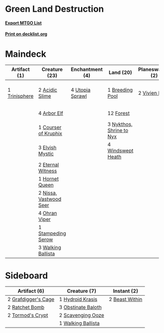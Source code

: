 # Green Land Destruction

#### [Export MTGO List](../collection/Green%20Land%20Destruction/Green%20Land%20Destruction.txt)
#### [Print on decklist.org](http://decklist.org/?deckmain=2%09Acidic%20Slime%0A4%09Arbor%20Elf%0A1%09Breeding%20Pool%0A1%09Courser%20of%20Kruphix%0A3%09Elvish%20Mystic%0A2%09Eternal%20Witness%0A12%09Forest%0A1%09Hornet%20Queen%0A4%09Mwonvuli%20Acid-Moss%0A2%09Nissa,%20Vastwood%20Seer%0A3%09Nykthos,%20Shrine%20to%20Nyx%0A4%09Ohran%20Viper%0A2%09Plow%20Under%0A4%09Primal%20Command%0A1%09Stampeding%20Serow%0A1%09Trinisphere%0A4%09Utopia%20Sprawl%0A2%09Vivien%20Reid%0A3%09Walking%20Ballista%0A4%09Windswept%20Heath&deckside=2%09Beast%20Within%0A2%09Grafdigger's%20Cage%0A1%09Hydroid%20Krasis%0A3%09Obstinate%20Baloth%0A2%09Ratchet%20Bomb%0A2%09Scavenging%20Ooze%0A2%09Tormod's%20Crypt%0A1%09Walking%20Ballista)
# Maindeck

|                                     Artifact (1)                                      |                                          Creature (23)                                          |                                     Enchantment (4)                                      |                                             Land (20)                                             |                                    Planeswalker (2)                                    |                                         Sorcery (10)                                          |
|---------------------------------------------------------------------------------------|-------------------------------------------------------------------------------------------------|------------------------------------------------------------------------------------------|---------------------------------------------------------------------------------------------------|----------------------------------------------------------------------------------------|-----------------------------------------------------------------------------------------------|
|1 [Trinisphere](http://gatherer.wizards.com/Pages/Card/Details.aspx?multiverseid=43545)|2 [Acidic Slime](http://gatherer.wizards.com/Pages/Card/Details.aspx?multiverseid=376237)        |4 [Utopia Sprawl](http://gatherer.wizards.com/Pages/Card/Details.aspx?multiverseid=442181)|1 [Breeding Pool](http://gatherer.wizards.com/Pages/Card/Details.aspx?multiverseid=97088)          |2 [Vivien Reid](http://gatherer.wizards.com/Pages/Card/Details.aspx?multiverseid=447344)|4 [Mwonvuli Acid-Moss](http://gatherer.wizards.com/Pages/Card/Details.aspx?multiverseid=118888)|
|                                                                                       |4 [Arbor Elf](http://gatherer.wizards.com/Pages/Card/Details.aspx?multiverseid=442149)           |                                                                                          |12 [Forest](http://gatherer.wizards.com/Pages/Card/Details.aspx?multiverseid=439860)               |                                                                                        |2 [Plow Under](http://gatherer.wizards.com/Pages/Card/Details.aspx?multiverseid=45450)         |
|                                                                                       |1 [Courser of Kruphix](http://gatherer.wizards.com/Pages/Card/Details.aspx?multiverseid=442153)  |                                                                                          |3 [Nykthos, Shrine to Nyx](http://gatherer.wizards.com/Pages/Card/Details.aspx?multiverseid=373713)|                                                                                        |4 [Primal Command](http://gatherer.wizards.com/Pages/Card/Details.aspx?multiverseid=220571)    |
|                                                                                       |3 [Elvish Mystic](http://gatherer.wizards.com/Pages/Card/Details.aspx?multiverseid=389499)       |                                                                                          |4 [Windswept Heath](http://gatherer.wizards.com/Pages/Card/Details.aspx?multiverseid=405115)       |                                                                                        |                                                                                               |
|                                                                                       |2 [Eternal Witness](http://gatherer.wizards.com/Pages/Card/Details.aspx?multiverseid=51628)      |                                                                                          |                                                                                                   |                                                                                        |                                                                                               |
|                                                                                       |1 [Hornet Queen](http://gatherer.wizards.com/Pages/Card/Details.aspx?multiverseid=238141)        |                                                                                          |                                                                                                   |                                                                                        |                                                                                               |
|                                                                                       |2 [Nissa, Vastwood Seer](http://gatherer.wizards.com/Pages/Card/Details.aspx?multiverseid=398438)|                                                                                          |                                                                                                   |                                                                                        |                                                                                               |
|                                                                                       |4 [Ohran Viper](http://gatherer.wizards.com/Pages/Card/Details.aspx?multiverseid=405323)         |                                                                                          |                                                                                                   |                                                                                        |                                                                                               |
|                                                                                       |1 [Stampeding Serow](http://gatherer.wizards.com/Pages/Card/Details.aspx?multiverseid=74407)     |                                                                                          |                                                                                                   |                                                                                        |                                                                                               |
|                                                                                       |3 [Walking Ballista](http://gatherer.wizards.com/Pages/Card/Details.aspx?multiverseid=423848)    |                                                                                          |                                                                                                   |                                                                                        |                                                                                               |


# Sideboard

|                                         Artifact (6)                                         |                                        Creature (7)                                         |                                       Instant (2)                                       |
|----------------------------------------------------------------------------------------------|---------------------------------------------------------------------------------------------|-----------------------------------------------------------------------------------------|
|2 [Grafdigger's Cage](http://gatherer.wizards.com/Pages/Card/Details.aspx?multiverseid=278452)|1 [Hydroid Krasis](http://gatherer.wizards.com/Pages/Card/Details.aspx?multiverseid=457327)  |2 [Beast Within](http://gatherer.wizards.com/Pages/Card/Details.aspx?multiverseid=446158)|
|2 [Ratchet Bomb](http://gatherer.wizards.com/Pages/Card/Details.aspx?multiverseid=370623)     |3 [Obstinate Baloth](http://gatherer.wizards.com/Pages/Card/Details.aspx?multiverseid=438745)|                                                                                         |
|2 [Tormod's Crypt](http://gatherer.wizards.com/Pages/Card/Details.aspx?multiverseid=389723)   |2 [Scavenging Ooze](http://gatherer.wizards.com/Pages/Card/Details.aspx?multiverseid=420783) |                                                                                         |
|                                                                                              |1 [Walking Ballista](http://gatherer.wizards.com/Pages/Card/Details.aspx?multiverseid=423848)|                                                                                         |

